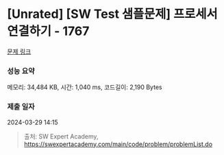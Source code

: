 # [Unrated] [SW Test 샘플문제] 프로세서 연결하기 - 1767 

[문제 링크](https://swexpertacademy.com/main/code/problem/problemDetail.do?contestProbId=AV4suNtaXFEDFAUf) 

### 성능 요약

메모리: 34,484 KB, 시간: 1,040 ms, 코드길이: 2,190 Bytes

### 제출 일자

2024-03-29 14:15



> 출처: SW Expert Academy, https://swexpertacademy.com/main/code/problem/problemList.do